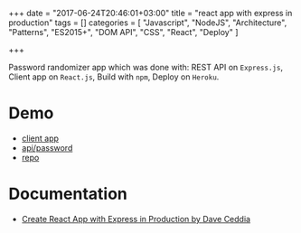 +++
date = "2017-06-24T20:46:01+03:00"
title = "react app with express in production"
tags = []
categories = [
    "Javascript",
    "NodeJS", 
    "Architecture",
    "Patterns",
    "ES2015+",
    "DOM API",
    "CSS",
    "React",
    "Deploy"
]

+++

Password randomizer app which was done with: REST API on `Express.js`, Client app on `React.js`, Build with `npm`, Deploy on `Heroku`.

<!--more-->

# Demo

- [client app](https://morning-ocean-99678.herokuapp.com/)
- [api/password](https://morning-ocean-99678.herokuapp.com/api/password)
- [repo](https://github.com/qetr1ck-op/rando)

# Documentation

- [Create React App with Express in Production by Dave Ceddia](https://daveceddia.com/create-react-app-express-production/)